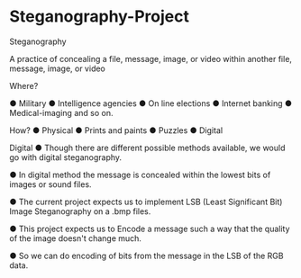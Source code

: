# Steganography-Project
Steganography

A practice of concealing a file, message, image, or video within another file, message, image, or video

Where?

● Military 
● Intelligence agencies
● On line elections
● Internet banking
● Medical-imaging and so on.

How?
● Physical 
● Prints and paints
● Puzzles
● Digital

Digital
● Though there are different possible methods available, we would go with digital steganography.

● In digital method the message is concealed within the lowest bits of images or sound files.

● The current project expects us to implement LSB (Least Significant Bit) Image Steganography on a .bmp files.

● This project expects us to Encode a message such a way that the quality of the image doesn't change much.

● So  we can do encoding of bits from the message in the LSB of the RGB data.

